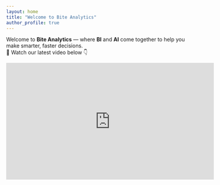 ```yaml
---
layout: home
title: "Welcome to Bite Analytics"
author_profile: true
---
```


Welcome to **Bite Analytics** — where **BI** and **AI** come together to help you make smarter, faster decisions.  
🎥 Watch our latest video below 👇

<iframe width="560" height="315" src="https://www.youtube.com/watch?v=PY2WTQxuIMI" frameborder="0" allowfullscreen></iframe>
